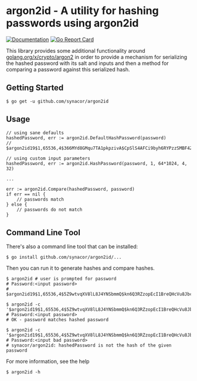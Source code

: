 # argon2id - A utility for hashing passwords using argon2id

[![Documentation](https://godoc.org/github.com/github.com/synacor/argon2id?status.svg)](http://godoc.org/github.com/synacor/argon2id) [![Go Report Card](https://goreportcard.com/badge/github.com/synacor/argon2id)](https://goreportcard.com/report/github.com/synacor/argon2id)

This library provides some additional functionality around [golang.org/x/crypto/argon2](https://godoc.org/golang.org/x/crypto/argon2) in order to provide a mechanism for serializing the hashed password with its salt and inputs and then a method for comparing a password against this serialized hash.

## Getting Started

```
$ go get -u github.com/synacor/argon2id
````

## Usage

```
// using sane defaults
hashedPassword, err := argon2id.DefaultHashPassword(password)
// $argon2id19$1,65536,4$366MYd8GMqu7TA1pkpzivA$CpSlS4AFCi9byh6RYPzzSMBF4ZPyKSYfT7ITzPQYLjE

// using custom input parameters
hashedPassword, err := argon2id.HashPassword(password, 1, 64*1024, 4, 32)

...

err := argon2id.Compare(hashedPassword, password)
if err == nil {
    // passwords match
} else {
    // passwords do not match
}
```

## Command Line Tool

There's also a command line tool that can be installed:

```
$ go install github.com/synacor/argon2id/...
```

Then you can run it to generate hashes and compare hashes.

```
$ argon2id # user is prompted for password
# Password:<input password>
# $argon2id19$1,65536,4$5Z9wtvqXV8lL8J4YNSbmmQ$kn6Q3RZzopEcI1BreQHcVu8Jbc+Ob8XIgHEEnpieixY

$ argon2id -c '$argon2id19$1,65536,4$5Z9wtvqXV8lL8J4YNSbmmQ$kn6Q3RZzopEcI1BreQHcVu8Jbc+Ob8XIgHEEnpieixY'
# Password:<input password>
# OK - password matches hashed password

$ argon2id -c '$argon2id19$1,65536,4$5Z9wtvqXV8lL8J4YNSbmmQ$kn6Q3RZzopEcI1BreQHcVu8Jbc+Ob8XIgHEEnpieixY'
# Password:<input bad password>
# synacor/argon2id: hashedPassword is not the hash of the given password
```

For more information, see the help

```
$ argon2id -h
```
